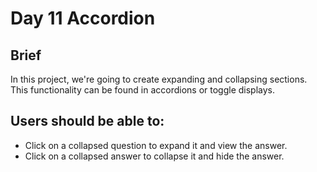 # **Day 11 Accordion**

## Brief
In this project, we're going to create expanding and collapsing sections. This functionality can be found in accordions or toggle displays.

## Users should be able to:
- Click on a collapsed question to expand it and view the answer.
- Click on a collapsed answer to collapse it and hide the answer.
